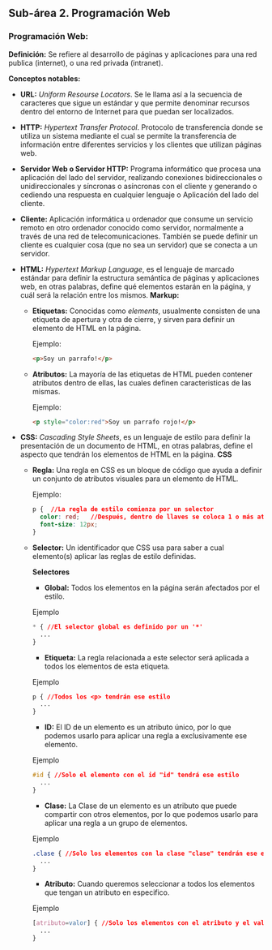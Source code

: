 ## Sub-área 2. Programación Web ##

### Programación Web: ###
**Definición:** Se refiere al desarrollo de páginas y aplicaciones para una red publica (internet), o una red privada (intranet).

**Conceptos notables:**
  - **URL:** _Uniform Resourse Locators_. Se le llama así a la secuencia de caracteres que sigue un estándar y que permite denominar recursos dentro del entorno de Internet para que puedan ser localizados.
  - **HTTP:** _Hypertext Transfer Protocol_. Protocolo de transferencia donde se utiliza un sistema mediante el cual se permite la transferencia de información entre diferentes servicios y los clientes que utilizan páginas web.
  - **Servidor Web o Servidor HTTP:** Programa informático que procesa una aplicación del lado del servidor, realizando conexiones bidireccionales o unidireccionales y síncronas o asíncronas con el cliente y generando o cediendo una respuesta en cualquier lenguaje o Aplicación del lado del cliente. 
  - **Cliente:** Aplicación informática u ordenador que consume un servicio remoto en otro ordenador conocido como servidor, normalmente a través de una red de telecomunicaciones. También se puede definir un cliente es cualquier cosa (que no sea un servidor) que se conecta a un servidor.
  - **HTML:** _Hypertext Markup Language_, es el lenguaje de marcado estándar para definir la estructura semántica de páginas y aplicaciones web, en otras palabras, define qué elementos estarán en la página, y cuál será la relación entre los mismos. 
    **Markup:**
    - **Etiquetas:** Conocidas como _elements_, usualmente consisten de una etiqueta de apertura y otra de cierre, y sirven para definir un elemento de HTML en la página.
    
      Ejemplo:  
      ```HTML
      <p>Soy un parrafo!</p>
      ```
      
    - **Atributos:** La mayoría de las etiquetas de HTML pueden contener atributos dentro de ellas, las cuales definen caracteristicas de las mismas.
    
      Ejemplo:  
      ```HTML
      <p style="color:red">Soy un parrafo rojo!</p>
      ```
      
  - **CSS:** _Cascading Style Sheets_, es un lenguaje de estilo para definir la presentación de un documento de HTML, en otras palabras, define el aspecto que tendrán los elementos de HTML en la página.
    **CSS**
    - **Regla:** Una regla en CSS es un bloque de código que ayuda a definir un conjunto de atributos visuales para un elemento de HTML.
    
      Ejemplo:  
      ``` CSS
      p {  //La regla de estilo comienza por un selector
        color: red;   //Después, dentro de llaves se coloca 1 o más atributos en el formato ATRIBUTO:VALOR;
        font-size: 12px;
      }
      ```
      
    - **Selector:** Un identificador que CSS usa para saber a cual elemento(s) aplicar las reglas de estilo definidas.
      
      **Selectores**
      
      - **Global:** Todos los elementos en la página serán afectados por el estilo.
      
      Ejemplo 
      ```CSS
      * { //El selector global es definido por un '*'
        ...
      }
      ```
      
      - **Etiqueta:**  La regla relacionada a este selector será aplicada a todos los elementos de esta etiqueta.
      
      Ejemplo 
      ```CSS
      p { //Todos los <p> tendrán ese estilo
        ...
      }
      ```
      
      - **ID:** El ID de un elemento es un atributo único, por lo que podemos usarlo para aplicar una regla a exclusivamente ese elemento.
      
      Ejemplo 
      ```CSS
      #id { //Solo el elemento con el id "id" tendrá ese estilo
        ...
      }
      ```
      - **Clase:** La Clase de un elemento es un atributo que puede compartir con otros elementos, por lo que podemos usarlo para aplicar una regla a un grupo de elementos.
      
      Ejemplo 
      ```CSS
      .clase { //Solo los elementos con la clase "clase" tendrán ese estilo, sin importar que etiqueta sean
        ...
      }
      ```
      
       - **Atributo:** Cuando queremos seleccionar a todos los elementos que tengan un atributo en especifico.
      
      Ejemplo 
      ```CSS
      [atributo=valor] { //Solo los elementos con el atributo y el valor definido serán afectados la regla.
        ...
      }
      ```
      
      
